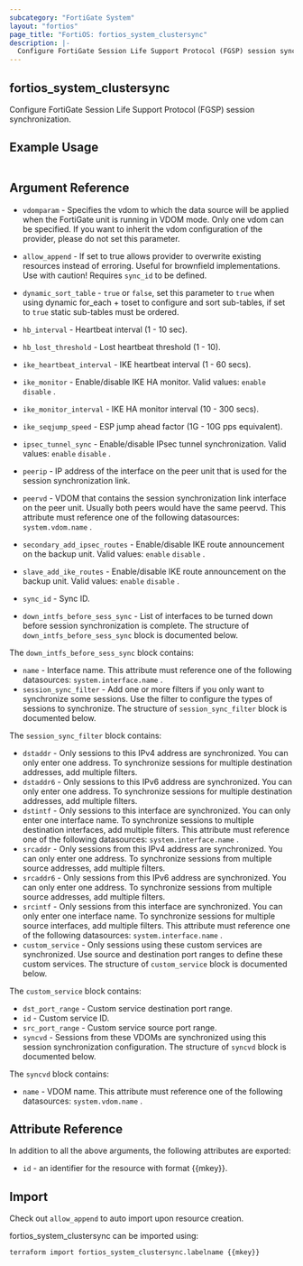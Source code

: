 ```yaml
---
subcategory: "FortiGate System"
layout: "fortios"
page_title: "FortiOS: fortios_system_clustersync"
description: |-
  Configure FortiGate Session Life Support Protocol (FGSP) session synchronization.
---
```


## fortios_system_clustersync
Configure FortiGate Session Life Support Protocol (FGSP) session synchronization.

## Example Usage

```hcl

```

## Argument Reference
* `vdomparam` - Specifies the vdom to which the data source will be applied when the FortiGate unit is running in VDOM mode. Only one vdom can be specified. If you want to inherit the vdom configuration of the provider, please do not set this parameter.
* `allow_append` - If set to true allows provider to overwrite existing resources instead of erroring. Useful for brownfield implementations. Use with caution! Requires `sync_id` to be defined.
* `dynamic_sort_table` - `true` or `false`, set this parameter to `true` when using dynamic for_each + toset to configure and sort sub-tables, if set to `true` static sub-tables must be ordered.

* `hb_interval` - Heartbeat interval (1 - 10 sec).
* `hb_lost_threshold` - Lost heartbeat threshold (1 - 10).
* `ike_heartbeat_interval` - IKE heartbeat interval (1 - 60 secs).
* `ike_monitor` - Enable/disable IKE HA monitor. Valid values: `enable` `disable` .
* `ike_monitor_interval` - IKE HA monitor interval (10 - 300 secs).
* `ike_seqjump_speed` - ESP jump ahead factor (1G - 10G pps equivalent).
* `ipsec_tunnel_sync` - Enable/disable IPsec tunnel synchronization. Valid values: `enable` `disable` .
* `peerip` - IP address of the interface on the peer unit that is used for the session synchronization link.
* `peervd` - VDOM that contains the session synchronization link interface on the peer unit. Usually both peers would have the same peervd. This attribute must reference one of the following datasources: `system.vdom.name` .
* `secondary_add_ipsec_routes` - Enable/disable IKE route announcement on the backup unit. Valid values: `enable` `disable` .
* `slave_add_ike_routes` - Enable/disable IKE route announcement on the backup unit. Valid values: `enable` `disable` .
* `sync_id` - Sync ID.
* `down_intfs_before_sess_sync` - List of interfaces to be turned down before session synchronization is complete. The structure of `down_intfs_before_sess_sync` block is documented below.

The `down_intfs_before_sess_sync` block contains:

* `name` - Interface name. This attribute must reference one of the following datasources: `system.interface.name` .
* `session_sync_filter` - Add one or more filters if you only want to synchronize some sessions. Use the filter to configure the types of sessions to synchronize. The structure of `session_sync_filter` block is documented below.

The `session_sync_filter` block contains:

* `dstaddr` - Only sessions to this IPv4 address are synchronized. You can only enter one address. To synchronize sessions for multiple destination addresses, add multiple filters.
* `dstaddr6` - Only sessions to this IPv6 address are synchronized. You can only enter one address. To synchronize sessions for multiple destination addresses, add multiple filters.
* `dstintf` - Only sessions to this interface are synchronized. You can only enter one interface name. To synchronize sessions to multiple destination interfaces, add multiple filters. This attribute must reference one of the following datasources: `system.interface.name` .
* `srcaddr` - Only sessions from this IPv4 address are synchronized. You can only enter one address. To synchronize sessions from multiple source addresses, add multiple filters.
* `srcaddr6` - Only sessions from this IPv6 address are synchronized. You can only enter one address. To synchronize sessions from multiple source addresses, add multiple filters.
* `srcintf` - Only sessions from this interface are synchronized. You can only enter one interface name. To synchronize sessions for multiple source interfaces, add multiple filters. This attribute must reference one of the following datasources: `system.interface.name` .
* `custom_service` - Only sessions using these custom services are synchronized. Use source and destination port ranges to define these custom services. The structure of `custom_service` block is documented below.

The `custom_service` block contains:

* `dst_port_range` - Custom service destination port range.
* `id` - Custom service ID.
* `src_port_range` - Custom service source port range.
* `syncvd` - Sessions from these VDOMs are synchronized using this session synchronization configuration. The structure of `syncvd` block is documented below.

The `syncvd` block contains:

* `name` - VDOM name. This attribute must reference one of the following datasources: `system.vdom.name` .

## Attribute Reference

In addition to all the above arguments, the following attributes are exported:
* `id` - an identifier for the resource with format {{mkey}}.

## Import

Check out `allow_append` to auto import upon resource creation.

fortios_system_clustersync can be imported using:
```sh
terraform import fortios_system_clustersync.labelname {{mkey}}
```
